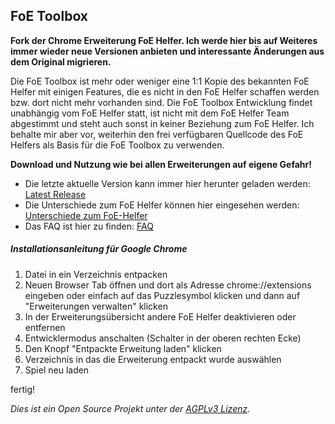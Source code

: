 ## FoE Toolbox
**Fork der Chrome Erweiterung FoE Helfer. Ich werde hier bis auf Weiteres immer wieder neue Versionen anbieten und interessante Änderungen aus dem Original migrieren.**

Die FoE Toolbox ist mehr oder weniger eine 1:1 Kopie des bekannten FoE Helfer mit einigen Features, die es nicht in den FoE Helfer schaffen werden bzw. dort nicht mehr vorhanden sind. Die FoE Toolbox Entwicklung findet unabhängig vom FoE Helfer statt, ist nicht mit dem FoE Helfer Team abgestimmt und steht auch sonst in keiner Beziehung zum FoE Helfer. Ich behalte mir aber vor, weiterhin den frei verfügbaren Quellcode des FoE Helfers als Basis für die FoE Toolbox zu verwenden.

**Download und Nutzung wie bei allen Erweiterungen auf eigene Gefahr!**

* Die letzte aktuelle Version kann immer hier herunter geladen werden: [Latest Release](https://github.com/sdn-br/foe-toolbox/releases/latest)
* Die Unterschiede zum FoE Helfer können hier eingesehen werden: [Unterschiede zum FoE-Helfer](https://github.com/sdn-br/foe-toolbox/wiki/Unterschiede-zum-FoE-Helfer)
* Das FAQ ist hier zu finden: [FAQ](https://github.com/sdn-br/foe-toolbox/wiki/FAQ)

##### Installationsanleitung für Google Chrome

1. Datei in ein Verzeichnis entpacken
2. Neuen Browser Tab öffnen und dort als Adresse chrome://extensions eingeben oder einfach auf das Puzzlesymbol klicken und dann auf "Erweiterungen verwalten" klicken
3. In der Erweiterungsübersicht andere FoE Helfer deaktivieren oder entfernen
4. Entwicklermodus anschalten (Schalter in der oberen rechten Ecke)
5. Den Knopf "Entpackte Erweitung laden" klicken
6. Verzeichnis in das die Erweiterung entpackt wurde auswählen
7. Spiel neu laden

fertig!

_Dies ist ein Open Source Projekt unter der [AGPLv3 Lizenz](LICENSE.md)._
